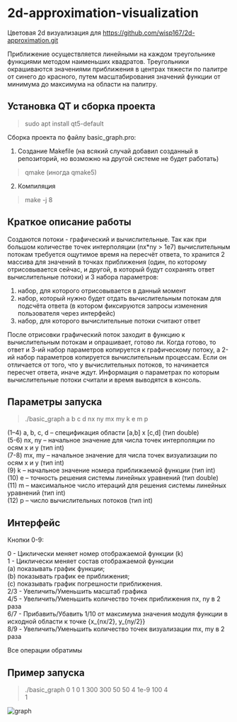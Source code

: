 # 2d-approximation-visualization
Цветовая 2d визуализация для https://github.com/wisp167/2d-approximation.git

Приближение осуществляется линейными на каждом треугольнике функциями методом наименьших квадратов. Треугольники окрашиваются значениями приближения в центрах
тяжести по палитре от синего до красного, путем масштабирования значений функции от минимума до максимума на области на палитру.
## Установка QT и сборка проекта
>sudo apt install qt5-default

Сборка проекта по файлу basic_graph.pro:
1. Создание Makefile (на всякий случай добавил созданный в репозиторий, но возможно на другой системе не будет работать)
>qmake (иногда qmake5)
2. Компиляция
>make -j 8

## Краткое описание работы
Создаются потоки - графический и вычислительные. Так как при большом количестве точек интерполяции (nx*ny > 1e7) вычислительным потокам требуется ощутимое время на пересчёт ответа, то хранится 2 массива для значений в точках приближения (один, по которому отрисовывается сейчас, и другой, в который будут сохранять ответ вычислительные потоки) и 3 набора параметров: 
1) набор, для которого отрисовывается в данный момент
2) набор, который нужно будет отдать вычислительным потокам для подсчёта ответа (в котором фиксируются запросы изменения пользователя через интерфейс)
3) набор, для которого вычислительные потоки считают ответ

После отрисовки графический поток заходит в функцию к вычислительным потокам и опрашивает, готово ли. Когда готово, то ответ и 3-ий набор параметров копируется к графическому потоку, а 2-ий набор параметров копируется вычислительным процессам. Если он отличается от того, что у вычислительных потоков, то начинается пересчет ответа, иначе ждут.
Информация о параметрах по которым вычислительные потоки считали и время выводятся в консоль.
## Параметры запуска
>./basic_graph a b c d nx ny mx my k e m p

(1–4) a, b, c, d – спецификация области [a,b] x [c,d] (тип double) <br />
(5-6) nx, ny – начальное значение для числа точек интерполяции по осям x и y (тип int) <br />
(7-8) mx, my – начальное значение для числа точек визуализации по осям x и y (тип int) <br />
(9) k – начальное значение номера приближаемой функции (тип int) <br />
(10) e – точность решения системы линейных уравнений (тип double) <br />
(11) m – максимальное число итераций для решения системы линейных уравнений (тип int) <br />
(12) p – число вычислительных потоков (тип int) <br />
## Интерфейс
Кнопки 0-9:

0 - Циклически меняет номер отображаемой функции (k) <br />
1 - Циклически меняет состав отображаемой функции <br />
   (a) показывать график функции; <br />
   (b) показывать график ее приближения; <br />
   (c) показывать график погрешности приближения. <br />
2/3 - Увеличить/Уменьшить масштаб графика <br />
4/5 - Увеличить/Уменьшить количество точек приближения nx, ny в 2 раза <br />
6/7 - Прибавить/Убавить 1/10 от максимума значения модуля функции в исходной области к точке {x_{nx/2}, y_{ny/2}} <br />
8/9 - Увеличить/Уменьшить количество точек визуализации mx, my в 2 раза <br />

Все операции обратимы
## Пример запуска
>./basic_graph 0 1 0 1 300 300 50 50 4 1e-9 100 4 <br />
>1

![graph](https://github.com/user-attachments/assets/42dd16a5-c7ce-4726-ae17-1b8786d17001)
